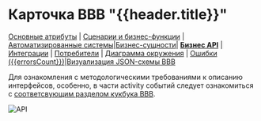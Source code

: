 # Карточка BBB "{{header.title}}"

[Основные атрибуты](/entities/automated_capability/automated_capability_card?id={{id}}) | [Сценарии и бизнес-функции](/entities/automated_capability/automated_capability_card_page_functions?id={{id}}) |[Автоматизированные системы](/entities/automated_capability/automated_capability_card_page_systems?id={{id}})|[Бизнес-сущности](/entities/automated_capability/automated_capability_card_page_business_entities?id={{id}})| **[Бизнес API](/entities/automated_capability/automated_capability_card_page_interfaces?id={{id}})** | [Интеграции](/entities/automated_capability/automated_capability_card_page_integrations?id={{id}}) | [Потребители](/entities/automated_capability/automated_capability_card_page_consumers?id={{id}}) | [Диаграмма окружения](/entities/automated_capability/automated_capability_card_page_environment_diagram?id={{id}}) | [Ошибки ({{errorsCount}})](/entities/automated_capability/automated_capability_card_page_errors?id={{id}})|[Визуализация JSON-схемы BBB](/entities/automated_capability/automated_capability_card_page_bbb_pasport?id={{id}})

Для ознакомления с методологическими требованиями к описанию интерфейсов, особенно, в части activity событий следует ознакомиться с [соответсвующим разделом кукбука BBB](https://confluence.sberbank.ru/pages/viewpage.action?pageId=8375438055#id-%D0%A6%D0%B5%D0%BB%D0%B5%D0%B2%D0%BE%D0%B5%D0%BF%D1%80%D0%B8%D0%BC%D0%B5%D0%BD%D0%B5%D0%BD%D0%B8%D0%B5%D0%BA%D0%BE%D0%BD%D1%86%D0%B5%D0%BF%D1%86%D0%B8%D0%B8BusinessBuildingBlocks%D0%B2%D0%BF%D0%BB%D0%B0%D1%82%D1%84%D0%BE%D1%80%D0%BC%D0%B5%D0%BD%D0%BD%D1%8B%D1%85%D0%90%D0%A1-%D0%92%D0%B7%D0%B0%D0%B8%D0%BC%D0%BE%D0%B4%D0%B5%D0%B9%D1%81%D1%82%D0%B2%D0%B8%D1%8F%D0%BD%D0%B0%D1%83%D1%80%D0%BE%D0%B2%D0%BD%D0%B5%D0%B1%D0%B8%D0%B7%D0%BD%D0%B5%D1%81-%D1%81%D1%86%D0%B5%D0%BD%D0%B0%D1%80%D0%B8%D0%B5%D0%B2%D0%B2%D1%80%D0%B0%D0%BC%D0%BA%D0%B0%D1%85activity).

![API](@entity/automated_capability/automated_capability_table_API_card?id={{id}})